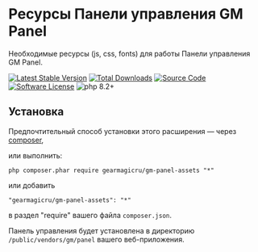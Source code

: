 # Ресурсы Панели управления GM Panel

Необходимые ресурсы (js, css, fonts) для работы Панели управления GM Panel.

[![Latest Stable Version](https://img.shields.io/packagist/v/gearmagicru/gm-panel-assets.svg)](https://packagist.org/packages/gearmagicru/gm-panel-assets)
[![Total Downloads](https://img.shields.io/packagist/dt/gearmagicru/gm-panel-assets.svg)](https://packagist.org/packages/gearmagicru/gm-panel-assets)
[![Source Code](https://img.shields.io/badge/source-gearmagicru/gm--panel--assets-blue.svg)](https://github.com/gearmagicru/gm-panel-assets)
[![Software License](https://img.shields.io/badge/license-BSD%203%20Clause-brightgreen.svg)](https://github.com/gearmagicru/gm-panel-assets/blob/master/LICENSE)
![php 8.2+](https://img.shields.io/badge/php-min%208.2-red.svg)

## Установка

Предпочтительный способ установки этого расширения — через [composer](http://getcomposer.org/download/), 

или выполнить:

```
php composer.phar require gearmagicru/gm-panel-assets "*"
```

или добавить

```
"gearmagicru/gm-panel-assets": "*"
```

в раздел "require" вашего файла `composer.json`.

Панель управления будет установлена в директорию `/public/vendors/gm/panel` вашего веб-приложения.

